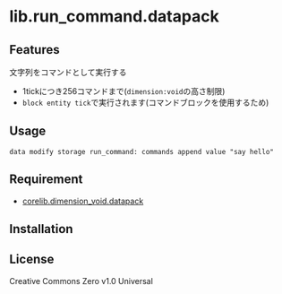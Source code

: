lib.run_command.datapack
==

## Features

文字列をコマンドとして実行する

- 1tickにつき256コマンドまで(`dimension:void`の高さ制限)
- `block entity tick`で実行されます(コマンドブロックを使用するため)

## Usage

```mcfunction
data modify storage run_command: commands append value "say hello"
```

## Requirement

- [corelib.dimension_void.datapack](https://github.com/a-happin/corelib.dimension_void.datapack)

## Installation

## License
Creative Commons Zero v1.0 Universal
